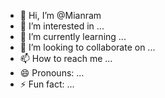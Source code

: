 - 👋 Hi, I’m @Mianram
- 👀 I’m interested in ...
- 🌱 I’m currently learning ...
- 💞️ I’m looking to collaborate on ...
- 📫 How to reach me ...
- 😄 Pronouns: ...
- ⚡ Fun fact: ...

<!---
Mianram/Mianram is a ✨ special ✨ repository because its `README.md` (this file) appears on your GitHub profile.
You can click the Preview link to take a look at your changes.
--->
